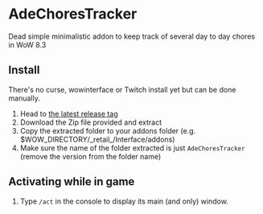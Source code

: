 # AdeChoresTracker

Dead simple minimalistic addon to keep track of several day to day chores in WoW 8.3

## Install

There's no curse, wowinterface or Twitch install yet but can be done manually.

1. Head to [the latest release tag](../release/latest) 
2. Download the Zip file provided and extract
3. Copy the extracted folder to your addons folder (e.g. $WOW_DIRECTORY/\_retail_/Interface/addons)
4. Make sure the name of the folder extracted is just `AdeChoresTracker`  (remove the version from the folder name)

## Activating while in game

1. Type `/act` in the console to display its main (and only) window.